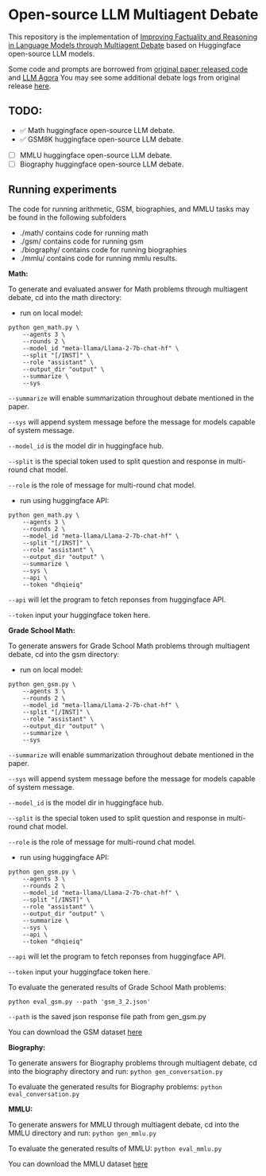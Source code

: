 # Open-source LLM Multiagent Debate

This repository is the implementation of [Improving Factuality and Reasoning in Language Models through Multiagent Debate](https://arxiv.org/abs/2305.14325) based on Huggingface open-source LLM models.

Some code and prompts are borrowed from [original paper released code](https://composable-models.github.io/llm_debate/) and [LLM Agora](https://github.com/gauss5930/LLM-Agora/) 
You may see some additional debate logs from original release [here](https://www.dropbox.com/sh/6kq5ixfnf4zqk09/AABezsYsBhgg1IQAZ12yQ43_a?dl=0).

## TODO:
- ✅ Math huggingface open-source LLM debate.
- ✅ GSM8K huggingface open-source LLM debate.
- [ ] MMLU huggingface open-source LLM debate.
- [ ] Biography huggingface open-source LLM debate.

## Running experiments

The code for running arithmetic, GSM, biographies, and MMLU tasks may be found in the following subfolders

* ./math/ contains code for running math
* ./gsm/ contains code for running gsm
* ./biography/ contains code for running biographies
* ./mmlu/ contains code for running mmlu results.

**Math:**

To generate and evaluated answer for Math problems through multiagent debate, cd into the math directory:
- run on local model:
```shell 
python gen_math.py \
    --agents 3 \
    --rounds 2 \
    --model_id "meta-llama/Llama-2-7b-chat-hf" \
    --split "[/INST]" \
    --role "assistant" \
    --output_dir "output" \
    --summarize \
    --sys
```
`--summarize` will enable summarization throughout debate mentioned in the paper.

`--sys` will append system message before the message for models capable of system message.

`--model_id` is the model dir in huggingface hub.

`--split` is the special token used to split question and response in multi-round chat model.

`--role` is the role of message for multi-round chat model.

- run using huggingface API:
```shell
python gen_math.py \
    --agents 3 \
    --rounds 2 \
    --model_id "meta-llama/Llama-2-7b-chat-hf" \
    --split "[/INST]" \
    --role "assistant" \
    --output_dir "output" \
    --summarize \
    --sys \
    --api \
    --token "dhqieiq"
```
`--api` will let the program to fetch reponses from huggingface API.

`--token` input your huggingface token here.
	
**Grade School Math:**

To generate answers for Grade School Math problems through multiagent debate, cd into the gsm directory:
- run on local model:
```shell 
python gen_gsm.py \
    --agents 3 \
    --rounds 2 \
    --model_id "meta-llama/Llama-2-7b-chat-hf" \
    --split "[/INST]" \
    --role "assistant" \
    --output_dir "output" \
    --summarize \
    --sys
```
`--summarize` will enable summarization throughout debate mentioned in the paper.

`--sys` will append system message before the message for models capable of system message.

`--model_id` is the model dir in huggingface hub.

`--split` is the special token used to split question and response in multi-round chat model.

`--role` is the role of message for multi-round chat model.

- run using huggingface API:
```shell
python gen_gsm.py \
    --agents 3 \
    --rounds 2 \
    --model_id "meta-llama/Llama-2-7b-chat-hf" \
    --split "[/INST]" \
    --role "assistant" \
    --output_dir "output" \
    --summarize \
    --sys \
    --api \
    --token "dhqieiq"
```
`--api` will let the program to fetch reponses from huggingface API.

`--token` input your huggingface token here.

To evaluate the generated results of Grade School Math problems:
```shell
python eval_gsm.py --path 'gsm_3_2.json'
```
`--path` is the saved json response file path from gen_gsm.py
 
You can download the GSM dataset [here](https://github.com/openai/grade-school-math)


**Biography:**

To generate answers for Biography problems through multiagent debate, cd into the biography directory and run:
	`python gen_conversation.py`

To evaluate the generated results for Biography problems:
	`python eval_conversation.py`
	
**MMLU:**

To generate answers for MMLU through multiagent debate, cd into the MMLU directory and run:
	`python gen_mmlu.py`

To evaluate the generated results of MMLU:
	`python eval_mmlu.py`
	
You can download the MMLU dataset [here](https://github.com/hendrycks/test)
